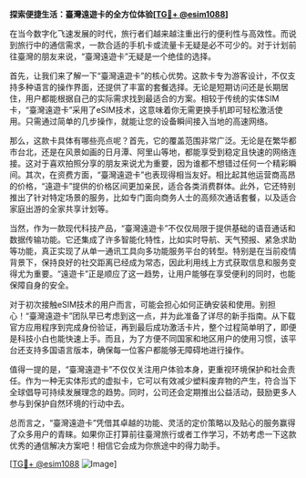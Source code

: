 **探索便捷生活：臺灣遠遊卡的全方位体验[[TG💪+ @esim1088](https://t.me/s/esim1088)]**

在当今数字化飞速发展的时代，旅行者们越来越注重出行的便利性与高效性。而说到旅行中的通信需求，一款合适的手机卡或流量卡无疑是必不可少的。对于计划前往臺灣的朋友来说，“臺灣遠遊卡”无疑是一个绝佳的选择。

首先，让我们来了解一下“臺灣遠遊卡”的核心优势。这款卡专为游客设计，不仅支持多种语言的操作界面，还提供了丰富的套餐选择。无论是短期访问还是长期居住，用户都能根据自己的实际需求找到最适合的方案。相较于传统的实体SIM卡，“臺灣遠遊卡”采用了eSIM技术，这意味着你无需更换手机即可轻松激活使用。只需通过简单的几步操作，就能让您的设备瞬间接入当地的高速网络。

那么，这款卡具体有哪些亮点呢？首先，它的覆盖范围非常广泛。无论是在繁华都市台北，还是在风景如画的日月潭、阿里山等地，都能享受到稳定且快速的网络连接。这对于喜欢拍照分享的朋友来说尤为重要，因为谁都不想错过任何一个精彩瞬间。其次，在资费方面，“臺灣遠遊卡”也表现得相当友好。相比起其他运营商高昂的价格，“遠遊卡”提供的价格区间更加亲民，适合各类消费群体。此外，它还特别推出了针对特定场景的服务，比如专门面向商务人士的高频次通话套餐，以及适合家庭出游的全家共享计划等。

当然，作为一款现代科技产品，“臺灣遠遊卡”不仅仅局限于提供基础的语音通话和数据传输功能。它还集成了许多智能化特性，比如实时导航、天气预报、紧急求助等功能，真正实现了从单一通讯工具向多功能服务平台的转型。特别是在当前疫情背景下，保持良好的社交距离已经成为常态，因此利用线上方式获取信息和服务变得尤为重要。“遠遊卡”正是顺应了这一趋势，让用户能够在享受便利的同时，也能保障自身的安全。

对于初次接触eSIM技术的用户而言，可能会担心如何正确安装和使用。别担心！“臺灣遠遊卡”团队早已考虑到这一点，并为此准备了详尽的新手指南。从下载官方应用程序到完成身份验证，再到最后成功激活卡片，整个过程简单明了，即便是科技小白也能快速上手。而且，为了方便不同国家和地区用户的使用习惯，该平台还支持多国语言版本，确保每一位客户都能够无障碍地进行操作。

值得一提的是，“臺灣遠遊卡”不仅仅关注用户体验本身，更重视环境保护和社会责任。作为一种无实体形式的虚拟卡，它可以有效减少塑料废弃物的产生，符合当下全球倡导可持续发展理念的趋势。同时，公司还会定期推出公益活动，鼓励更多人参与到保护自然环境的行动中去。

总而言之，“臺灣遠遊卡”凭借其卓越的功能、灵活的定价策略以及贴心的服务赢得了众多用户的青睐。如果你正打算前往臺灣旅行或者工作学习，不妨考虑一下这款优秀的通信解决方案吧！相信它会成为你旅途中的得力助手。

[[TG💪+ @esim1088](https://t.me/s/esim1088) ![Image](https://i.postimg.cc/4NQfJmqS/Snipaste-2025-05-13-00-14-12.png)]